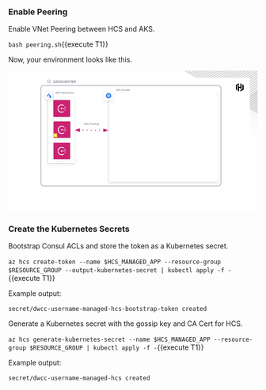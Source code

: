 ### Enable Peering

Enable VNet Peering between HCS and AKS.

`bash peering.sh`{{execute T1}}

Now, your environment looks like this.

![VNet Peering](./assets/vnet_peering.png)

### Create the Kubernetes Secrets

Bootstrap Consul ACLs and store the token
as a Kubernetes secret.

`az hcs create-token --name $HCS_MANAGED_APP --resource-group $RESOURCE_GROUP --output-kubernetes-secret | kubectl apply -f -`{{execute T1}}

Example output:

```plaintext
secret/dwcc-username-managed-hcs-bootstrap-token created
```

Generate a Kubernetes secret with the gossip key
and CA Cert for HCS.

`az hcs generate-kubernetes-secret --name $HCS_MANAGED_APP --resource-group $RESOURCE_GROUP | kubectl apply -f -`{{execute T1}}

Example output:

```plaintext
secret/dwcc-username-managed-hcs created
```
